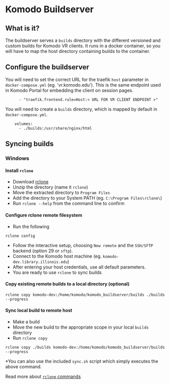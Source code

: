 # Komodo Buildserver

## What is it? 
The buildserver serves a `builds` directory with the different versioned and custom builds for Komodo VR clients. It runs in a docker container, so you will have to map the host directory containing builds to the container. 

## Configure the buildserver
You will need to set the correct URL for the traefik `host` parameter in `docker-compose.yml` (eg. 'vr.komodo.edu'). This is the same endpoint used in Komodo Portal for embedding the client on session pages. 
```
      - "traefik.frontend.rule=Host:< URL FOR VR CLIENT ENDPOINT >"
```
You will need to create a `builds` directory, which is mapped by default in `docker-compose.yml`.
```
    volumes: 
      - ./builds:/usr/share/nginx/html
```

## Syncing builds

### Windows
#### Install `rclone`
* Download [rclone](https://rclone.org/downloads/)
* Unzip the directory (name it `rclone`)
* Move the extracted directory to `Program Files`
* Add the directory to your System PATH (eg. `C:\Program Files\rclone\`)
* Run `rclone --help` from the command line to confirm

#### Configure rclone remote filesystem
* Run the following
```
rclone config
```
* Follow the interactive setup, choosing `New remote` and the `SSH/SFTP` backend (option 29 or `sftp`). 
* Connect to the Komodo host machine (eg. `komodo-dev.library.illinois.edu`)
* After entering your host credentials, use all default parameters. 
* You are ready to use `rclone` to sync builds

#### Copy existing remote builds to a local directory (optional)
```
rclone copy komodo-dev:/home/komodo/komodo_buildserver/builds ./builds --progress
```
#### Sync local build to remote host
* Make a build
* Move the new build to the appropriate scope in your local `builds` directory
* Run `rclone copy`
```
rclone copy ./builds komodo-dev:/home/komodo/komodo_buildserver/builds --progress
```
*You can also use the included `sync.sh` script which simply executes the above command. 

Read more about [`rclone` commands](https://rclone.org/commands/)